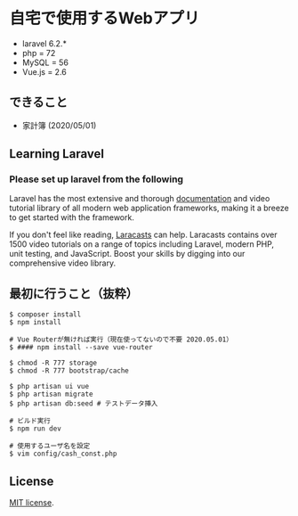 # 自宅で使用するWebアプリ

- laravel 6.2.*
- php = 72
- MySQL = 56
- Vue.js = 2.6

## できること

- 家計簿 (2020/05/01)

## Learning Laravel
### Please set up laravel from the following

Laravel has the most extensive and thorough [documentation](https://laravel.com/docs) and video tutorial library of all modern web application frameworks, making it a breeze to get started with the framework.

If you don't feel like reading, [Laracasts](https://laracasts.com) can help. Laracasts contains over 1500 video tutorials on a range of topics including Laravel, modern PHP, unit testing, and JavaScript. Boost your skills by digging into our comprehensive video library.

## 最初に行うこと（抜粋）

```
$ composer install
$ npm install

# Vue Routerが無ければ実行（現在使ってないので不要 2020.05.01）
$ #### npm install --save vue-router

$ chmod -R 777 storage
$ chmod -R 777 bootstrap/cache

$ php artisan ui vue
$ php artisan migrate
$ php artisan db:seed # テストデータ挿入

# ビルド実行
$ npm run dev

# 使用するユーザ名を設定
$ vim config/cash_const.php
```

## License

[MIT license](https://opensource.org/licenses/MIT).
